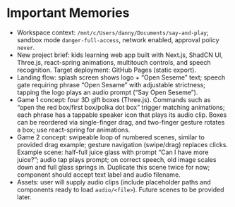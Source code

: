 # Important Memories

- Workspace context: `/mnt/c/Users/danny/Documents/say-and-play`; sandbox mode `danger-full-access`, network enabled, approval policy `never`.
- New project brief: kids learning web app built with Next.js, ShadCN UI, Three.js, react-spring animations, multitouch controls, and speech recognition. Target deployment: GitHub Pages (static export).
- Landing flow: splash screen shows logo + “Open Seseme” text; speech gate requiring phrase “Open Sesame” with adjustable strictness; tapping the logo plays an audio prompt (“Say Open Seseme”).
- Game 1 concept: four 3D gift boxes (Three.js). Commands such as “open the red box/first box/polka dot box” trigger matching animations; each phrase has a tappable speaker icon that plays its audio clip. Boxes can be reordered via single-finger drag, and two-finger gesture rotates a box; use react-spring for animations.
- Game 2 concept: swipeable loop of numbered scenes, similar to provided drag example; gesture navigation (swipe/drag) replaces clicks. Example scene: half-full juice glass with prompt “Can I have more juice?”; audio tap plays prompt; on correct speech, old image scales down and full glass springs in. Duplicate this scene twice for now; component should accept text label and audio filename.
- Assets: user will supply audio clips (include placeholder paths and components ready to load `audio/<file>`). Future scenes to be provided later.
